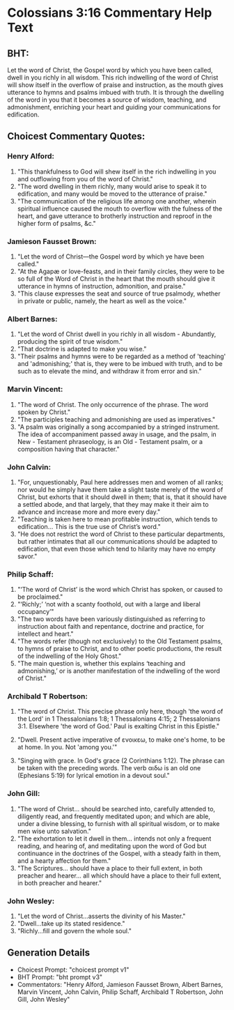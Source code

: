 # Colossians 3:16 Commentary Help Text

## BHT:
Let the word of Christ, the Gospel word by which you have been called, dwell in you richly in all wisdom. This rich indwelling of the word of Christ will show itself in the overflow of praise and instruction, as the mouth gives utterance to hymns and psalms imbued with truth. It is through the dwelling of the word in you that it becomes a source of wisdom, teaching, and admonishment, enriching your heart and guiding your communications for edification.

## Choicest Commentary Quotes:
### Henry Alford:
1) "This thankfulness to God will shew itself in the rich indwelling in you and outflowing from you of the word of Christ."
2) "The word dwelling in them richly, many would arise to speak it to edification, and many would be moved to the utterance of praise."
3) "The communication of the religious life among one another, wherein spiritual influence caused the mouth to overflow with the fulness of the heart, and gave utterance to brotherly instruction and reproof in the higher form of psalms, &c."

### Jamieson Fausset Brown:
1. "Let the word of Christ—the Gospel word by which ye have been called."
2. "At the Agapæ or love-feasts, and in their family circles, they were to be so full of the Word of Christ in the heart that the mouth should give it utterance in hymns of instruction, admonition, and praise."
3. "This clause expresses the seat and source of true psalmody, whether in private or public, namely, the heart as well as the voice."

### Albert Barnes:
1. "Let the word of Christ dwell in you richly in all wisdom - Abundantly, producing the spirit of true wisdom."
2. "That doctrine is adapted to make you wise."
3. "Their psalms and hymns were to be regarded as a method of 'teaching' and 'admonishing;' that is, they were to be imbued with truth, and to be such as to elevate the mind, and withdraw it from error and sin."

### Marvin Vincent:
1. "The word of Christ. The only occurrence of the phrase. The word spoken by Christ." 
2. "The participles teaching and admonishing are used as imperatives."
3. "A psalm was originally a song accompanied by a stringed instrument. The idea of accompaniment passed away in usage, and the psalm, in New - Testament phraseology, is an Old - Testament psalm, or a composition having that character."

### John Calvin:
1. "For, unquestionably, Paul here addresses men and women of all ranks; nor would he simply have them take a slight taste merely of the word of Christ, but exhorts that it should dwell in them; that is, that it should have a settled abode, and that largely, that they may make it their aim to advance and increase more and more every day."
2. "Teaching is taken here to mean profitable instruction, which tends to edification... This is the true use of Christ’s word."
3. "He does not restrict the word of Christ to these particular departments, but rather intimates that all our communications should be adapted to edification, that even those which tend to hilarity may have no empty savor."

### Philip Schaff:
1. "‘The word of Christ’ is the word which Christ has spoken, or caused to be proclaimed."
2. "‘Richly;’ ‘not with a scanty foothold, out with a large and liberal occupancy’"
3. "The two words have been variously distinguished as referring to instruction about faith and repentance, doctrine and practice, for intellect and heart."
4. "The words refer (though not exclusively) to the Old Testament psalms, to hymns of praise to Christ, and to other poetic productions, the result of the indwelling of the Holy Ghost."
5. "The main question is, whether this explains ‘teaching and admonishing,’ or is another manifestation of the indwelling of the word of Christ."

### Archibald T Robertson:
1. "The word of Christ. This precise phrase only here, though 'the word of the Lord' in 1 Thessalonians 1:8; 1 Thessalonians 4:15; 2 Thessalonians 3:1. Elsewhere 'the word of God.' Paul is exalting Christ in this Epistle." 

2. "Dwell. Present active imperative of ενοικεω, to make one's home, to be at home. In you. Not 'among you.'"

3. "Singing with grace. In God's grace (2 Corinthians 1:12). The phrase can be taken with the preceding words. The verb αιδω is an old one (Ephesians 5:19) for lyrical emotion in a devout soul."

### John Gill:
1. "The word of Christ... should be searched into, carefully attended to, diligently read, and frequently meditated upon; and which are able, under a divine blessing, to furnish with all spiritual wisdom, or to make men wise unto salvation."
2. "The exhortation to let it dwell in them... intends not only a frequent reading, and hearing of, and meditating upon the word of God but continuance in the doctrines of the Gospel, with a steady faith in them, and a hearty affection for them."
3. "The Scriptures... should have a place to their full extent, in both preacher and hearer... all which should have a place to their full extent, in both preacher and hearer."

### John Wesley:
1. "Let the word of Christ...asserts the divinity of his Master."
2. "Dwell...take up its stated residence."
3. "Richly...fill and govern the whole soul."


## Generation Details
- Choicest Prompt: "choicest prompt v1"
- BHT Prompt: "bht prompt v3"
- Commentators: "Henry Alford, Jamieson Fausset Brown, Albert Barnes, Marvin Vincent, John Calvin, Philip Schaff, Archibald T Robertson, John Gill, John Wesley"
